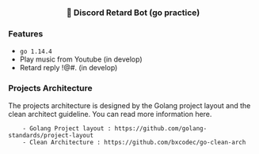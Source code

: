 <h3 align="center">
  💬 Discord Retard Bot (go practice)
</h3>

### Features
- `go 1.14.4`
- Play music from Youtube (in develop)
- Retard reply !@#. (in develop)

### Projects Architecture
The projects architecture is designed by the Golang project layout and the clean architect guideline. You can read more information here.

        - Golang Project layout : https://github.com/golang-standards/project-layout
        - Clean Architecture : https://github.com/bxcodec/go-clean-arch